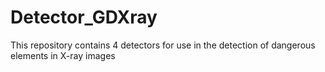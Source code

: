 # Detector_GDXray
This repository contains 4 detectors for use in the detection of dangerous elements in X-ray images
